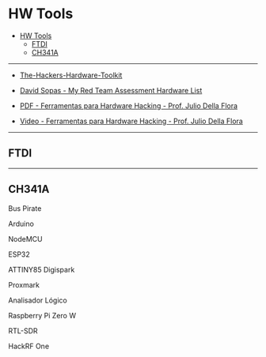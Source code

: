 # HW Tools

- [HW Tools](#hw-tools)
  - [FTDI](#ftdi)
  - [CH341A](#ch341a)


---

- [The-Hackers-Hardware-Toolkit](https://github.com/yadox666/The-Hackers-Hardware-Toolkit)

- [David Sopas - My Red Team Assessment Hardware List](https://www.davidsopas.com/my-red-team-assessment-hardware-list/)


- [PDF - Ferramentas para Hardware Hacking - Prof. Julio Della Flora](FERRAMENTAS-PARA-HARDWARE-HACKING.pdf)
- [Video - Ferramentas para Hardware Hacking - Prof. Julio Della Flora](https://youtu.be/DE-FNN5Ps6w)

---

## FTDI

---

##  CH341A

Bus Pirate

Arduino 

NodeMCU

ESP32

ATTINY85 Digispark

Proxmark 

Analisador Lógico

Raspberry Pi Zero W

RTL-SDR

HackRF One

